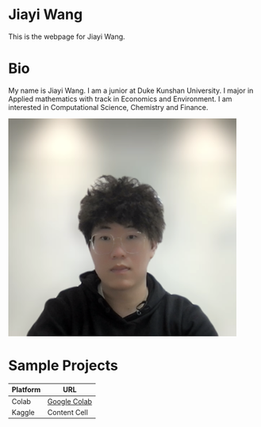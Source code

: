 # Jiayi Wang
This is the webpage for Jiayi Wang.

# Bio
My name is Jiayi Wang. I am a junior at Duke Kunshan University. I major in Applied mathematics with track in Economics and Environment. I am interested in Computational Science, Chemistry and Finance.

<img width="460" height="440" src="./image/11232435.png">


# Sample Projects


| Platform  | URL |
| ------------- | ------------- |
| Colab  | [Google Colab](https://github.com/Jay2251929205/Jiayi-Wang/blob/main/SampleProjects/Jiayi_Wang_Problem_Set_1_Demo_Ethereum_Blockchain_API.ipynb)  |
| Kaggle  | Content Cell  |

